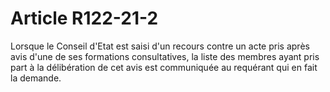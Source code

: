 # Article R122-21-2

Lorsque le Conseil d'Etat est saisi d'un recours contre un acte pris après avis d'une de ses formations consultatives, la liste des membres ayant pris part à la délibération de cet avis est communiquée au requérant qui en fait la demande.
